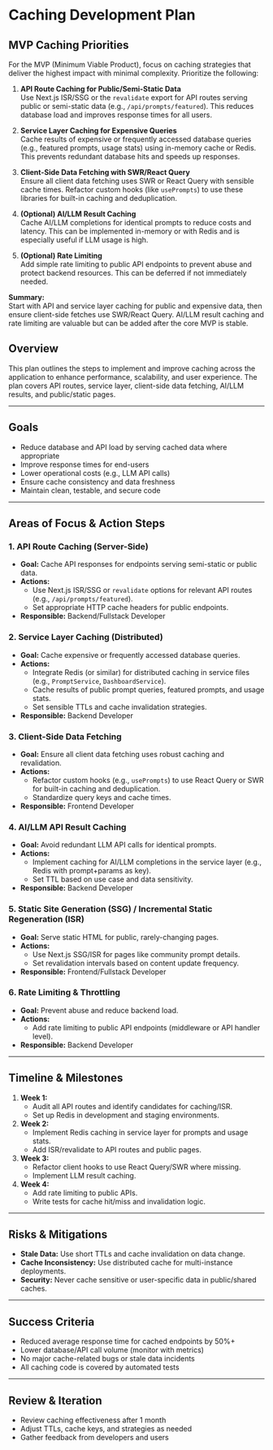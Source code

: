 # Caching Development Plan

## MVP Caching Priorities

For the MVP (Minimum Viable Product), focus on caching strategies that deliver the highest impact with minimal complexity. Prioritize the following:

1. **API Route Caching for Public/Semi-Static Data**  
   Use Next.js ISR/SSG or the `revalidate` export for API routes serving public or semi-static data (e.g., `/api/prompts/featured`). This reduces database load and improves response times for all users.

2. **Service Layer Caching for Expensive Queries**  
   Cache results of expensive or frequently accessed database queries (e.g., featured prompts, usage stats) using in-memory cache or Redis. This prevents redundant database hits and speeds up responses.

3. **Client-Side Data Fetching with SWR/React Query**  
   Ensure all client data fetching uses SWR or React Query with sensible cache times. Refactor custom hooks (like `usePrompts`) to use these libraries for built-in caching and deduplication.

4. **(Optional) AI/LLM Result Caching**  
   Cache AI/LLM completions for identical prompts to reduce costs and latency. This can be implemented in-memory or with Redis and is especially useful if LLM usage is high.

5. **(Optional) Rate Limiting**  
   Add simple rate limiting to public API endpoints to prevent abuse and protect backend resources. This can be deferred if not immediately needed.

**Summary:**  
Start with API and service layer caching for public and expensive data, then ensure client-side fetches use SWR/React Query. AI/LLM result caching and rate limiting are valuable but can be added after the core MVP is stable.

## Overview
This plan outlines the steps to implement and improve caching across the application to enhance performance, scalability, and user experience. The plan covers API routes, service layer, client-side data fetching, AI/LLM results, and public/static pages.

---

## Goals
- Reduce database and API load by serving cached data where appropriate
- Improve response times for end-users
- Lower operational costs (e.g., LLM API calls)
- Ensure cache consistency and data freshness
- Maintain clean, testable, and secure code

---

## Areas of Focus & Action Steps

### 1. API Route Caching (Server-Side)
- **Goal:** Cache API responses for endpoints serving semi-static or public data.
- **Actions:**
  - Use Next.js ISR/SSG or `revalidate` options for relevant API routes (e.g., `/api/prompts/featured`).
  - Set appropriate HTTP cache headers for public endpoints.
- **Responsible:** Backend/Fullstack Developer

### 2. Service Layer Caching (Distributed)
- **Goal:** Cache expensive or frequently accessed database queries.
- **Actions:**
  - Integrate Redis (or similar) for distributed caching in service files (e.g., `PromptService`, `DashboardService`).
  - Cache results of public prompt queries, featured prompts, and usage stats.
  - Set sensible TTLs and cache invalidation strategies.
- **Responsible:** Backend Developer

### 3. Client-Side Data Fetching
- **Goal:** Ensure all client data fetching uses robust caching and revalidation.
- **Actions:**
  - Refactor custom hooks (e.g., `usePrompts`) to use React Query or SWR for built-in caching and deduplication.
  - Standardize query keys and cache times.
- **Responsible:** Frontend Developer

### 4. AI/LLM API Result Caching
- **Goal:** Avoid redundant LLM API calls for identical prompts.
- **Actions:**
  - Implement caching for AI/LLM completions in the service layer (e.g., Redis with prompt+params as key).
  - Set TTL based on use case and data sensitivity.
- **Responsible:** Backend Developer

### 5. Static Site Generation (SSG) / Incremental Static Regeneration (ISR)
- **Goal:** Serve static HTML for public, rarely-changing pages.
- **Actions:**
  - Use Next.js SSG/ISR for pages like community prompt details.
  - Set revalidation intervals based on content update frequency.
- **Responsible:** Frontend/Fullstack Developer

### 6. Rate Limiting & Throttling
- **Goal:** Prevent abuse and reduce backend load.
- **Actions:**
  - Add rate limiting to public API endpoints (middleware or API handler level).
- **Responsible:** Backend Developer

---

## Timeline & Milestones
1. **Week 1:**
   - Audit all API routes and identify candidates for caching/ISR.
   - Set up Redis in development and staging environments.
2. **Week 2:**
   - Implement Redis caching in service layer for prompts and usage stats.
   - Add ISR/revalidate to API routes and public pages.
3. **Week 3:**
   - Refactor client hooks to use React Query/SWR where missing.
   - Implement LLM result caching.
4. **Week 4:**
   - Add rate limiting to public APIs.
   - Write tests for cache hit/miss and invalidation logic.

---

## Risks & Mitigations
- **Stale Data:** Use short TTLs and cache invalidation on data change.
- **Cache Inconsistency:** Use distributed cache for multi-instance deployments.
- **Security:** Never cache sensitive or user-specific data in public/shared caches.

---

## Success Criteria
- Reduced average response time for cached endpoints by 50%+
- Lower database/API call volume (monitor with metrics)
- No major cache-related bugs or stale data incidents
- All caching code is covered by automated tests

---

## Review & Iteration
- Review caching effectiveness after 1 month
- Adjust TTLs, cache keys, and strategies as needed
- Gather feedback from developers and users 